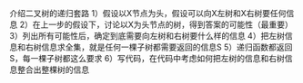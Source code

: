 介绍二叉树的递归套路
1）假设以X节点为头，假设可以向X左树和X右树要任何信息
2）在上一步的假设下，讨论以X为头节点的树，得到答案的可能性（最重要）
3）列出所有可能性后，确定到底需要向左树和右树要什么样的信息
4）把左树信息和右树信息求全集，就是任何一棵子树都需要返回的信息S
5）递归函数都返回S，每一棵子树都这么要求
6）写代码，在代码中考虑如何把左树的信息和右树信息整合出整棵树的信息